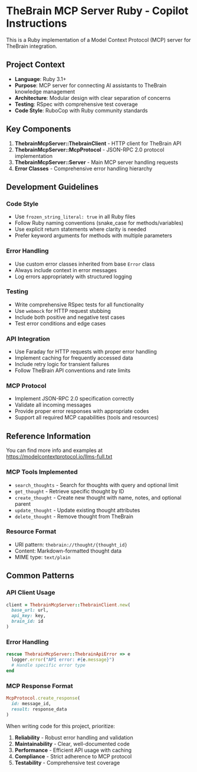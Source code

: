 <!-- Use this file to provide workspace-specific custom instructions to Copilot. For more details, visit https://code.visualstudio.com/docs/copilot/copilot-customization#_use-a-githubcopilotinstructionsmd-file -->

# TheBrain MCP Server Ruby - Copilot Instructions

This is a Ruby implementation of a Model Context Protocol (MCP) server for TheBrain integration.

## Project Context

- **Language**: Ruby 3.1+
- **Purpose**: MCP server for connecting AI assistants to TheBrain knowledge management
- **Architecture**: Modular design with clear separation of concerns
- **Testing**: RSpec with comprehensive test coverage
- **Code Style**: RuboCop with Ruby community standards

## Key Components

1. **ThebrainMcpServer::ThebrainClient** - HTTP client for TheBrain API
2. **ThebrainMcpServer::McpProtocol** - JSON-RPC 2.0 protocol implementation
3. **ThebrainMcpServer::Server** - Main MCP server handling requests
4. **Error Classes** - Comprehensive error handling hierarchy

## Development Guidelines

### Code Style
- Use `frozen_string_literal: true` in all Ruby files
- Follow Ruby naming conventions (snake_case for methods/variables)
- Use explicit return statements where clarity is needed
- Prefer keyword arguments for methods with multiple parameters

### Error Handling
- Use custom error classes inherited from base `Error` class
- Always include context in error messages
- Log errors appropriately with structured logging

### Testing
- Write comprehensive RSpec tests for all functionality
- Use `webmock` for HTTP request stubbing
- Include both positive and negative test cases
- Test error conditions and edge cases

### API Integration
- Use Faraday for HTTP requests with proper error handling
- Implement caching for frequently accessed data
- Include retry logic for transient failures
- Follow TheBrain API conventions and rate limits

### MCP Protocol
- Implement JSON-RPC 2.0 specification correctly
- Validate all incoming messages
- Provide proper error responses with appropriate codes
- Support all required MCP capabilities (tools and resources)

## Reference Information

You can find more info and examples at https://modelcontextprotocol.io/llms-full.txt

### MCP Tools Implemented
- `search_thoughts` - Search for thoughts with query and optional limit
- `get_thought` - Retrieve specific thought by ID
- `create_thought` - Create new thought with name, notes, and optional parent
- `update_thought` - Update existing thought attributes
- `delete_thought` - Remove thought from TheBrain

### Resource Format
- URI pattern: `thebrain://thought/{thought_id}`
- Content: Markdown-formatted thought data
- MIME type: `text/plain`

## Common Patterns

### API Client Usage
```ruby
client = ThebrainMcpServer::ThebrainClient.new(
  base_url: url,
  api_key: key,
  brain_id: id
)
```

### Error Handling
```ruby
rescue ThebrainMcpServer::ThebrainApiError => e
  logger.error("API error: #{e.message}")
  # Handle specific error type
end
```

### MCP Response Format
```ruby
McpProtocol.create_response(
  id: message_id,
  result: response_data
)
```

When writing code for this project, prioritize:
1. **Reliability** - Robust error handling and validation
2. **Maintainability** - Clear, well-documented code
3. **Performance** - Efficient API usage with caching
4. **Compliance** - Strict adherence to MCP protocol
5. **Testability** - Comprehensive test coverage

